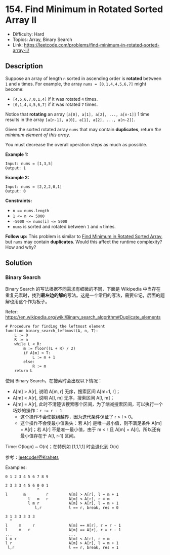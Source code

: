 # 154. Find Minimum in Rotated Sorted Array II

- Difficulty: Hard
- Topics: Array, Binary Search
- Link: https://leetcode.com/problems/find-minimum-in-rotated-sorted-array-ii/

## Description

Suppose an array of length `n` sorted in ascending order is **rotated** between `1` and `n` times. For example, the array `nums = [0,1,4,4,5,6,7]` might become:

- `[4,5,6,7,0,1,4]` if it was rotated `4` times.
- `[0,1,4,4,5,6,7]` if it was rotated `7` times.

Notice that **rotating** an array `[a[0], a[1], a[2], ..., a[n-1]]` 1 time results in the array `[a[n-1], a[0], a[1], a[2], ..., a[n-2]]`.

Given the sorted rotated array `nums` that may contain **duplicates**, return _the minimum element of this array_.

You must decrease the overall operation steps as much as possible.

**Example 1:**

```
Input: nums = [1,3,5]
Output: 1
```

**Example 2:**

```
Input: nums = [2,2,2,0,1]
Output: 0
```

**Constraints:**

- `n == nums.length`
- `1 <= n <= 5000`
- `-5000 <= nums[i] <= 5000`
- `nums` is sorted and rotated between `1` and `n` times.

**Follow up:** This problem is similar to [Find Minimum in Rotated Sorted Array](https://leetcode.com/problems/find-minimum-in-rotated-sorted-array/description/), but `nums` may contain **duplicates**. Would this affect the runtime complexity? How and why?

## Solution

### Binary Search

Binary Search 的写法根据不同需求有细微的不同，下面是 Wikipedia 中当存在重复元素时，找到**最左边的解**的写法。这是一个常用的写法，需要牢记，后面的题解也用这个作为板子。

Refer: https://en.wikipedia.org/wiki/Binary_search_algorithm#Duplicate_elements

```shell
# Procedure for finding the leftmost element
function binary_search_leftmost(A, n, T):
    L := 0
    R := n
    while L < R:
        m := floor((L + R) / 2)
        if A[m] < T:
            L := m + 1
        else:
            R := m
    return L
```

使用 Binary Search，在搜索时会出现以下情况：

- A[m] > A[r], 说明 A[m, r] 无序，搜索区间 A[m+1, r]；
- A[m] < A[r], 说明 A[l, m] 无序，搜索区间 A[l, m]；
- A[m] = A[r], 此时不清楚该搜索哪个区间，为了缩减搜索区间，可以执行一个巧妙的操作：`r := r - 1`
  - 这个操作不会使数组越界，因为迭代条件保证了 r > l > 0。
  - 这个操作不会使最小值丢失：若 A[r] 是唯一最小值，则不满足条件 A[m] = A[r]；若 A[r] 不是唯一最小值，由于 m < r 且 A[m] = A[r]，所以还有最小值存在于 A[l, r-1] 区间。

Time: O(logn) ~ O(n)；在特例如 [1,1,1,1] 时会退化到 O(n)

参考：[leetcode/@Krahets](https://leetcode-cn.com/problems/find-minimum-in-rotated-sorted-array-ii/solution/154-find-minimum-in-rotated-sorted-array-ii-by-jyd/)

Examples:

```shell
0 1 2 3 4 5 6 7 8 9

2 3 3 3 4 5 6 0 0 1
              ^
l       m         r         A[m] > A[r], l = m + 1
          l   m   r         A[m] < A[r], r = m
          l m r             A[m] > A[r], l = m + 1
             l,r            l == r, break, res = 0

3 1 3 3 3 3 3
  ^
l     m     r               A[m] == A[r], r = r - 1
l     m   r                 A[m] == A[r], r = r - 1
...                         ...
l m r                       A[m] < A[r], r = m
l r                         A[m] > A[r], l = m + 1
 l,r                        l == r, break, res = 1

```
